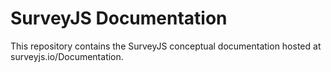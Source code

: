 # SurveyJS Documentation

This repository contains the SurveyJS conceptual documentation hosted at surveyjs.io/Documentation.
